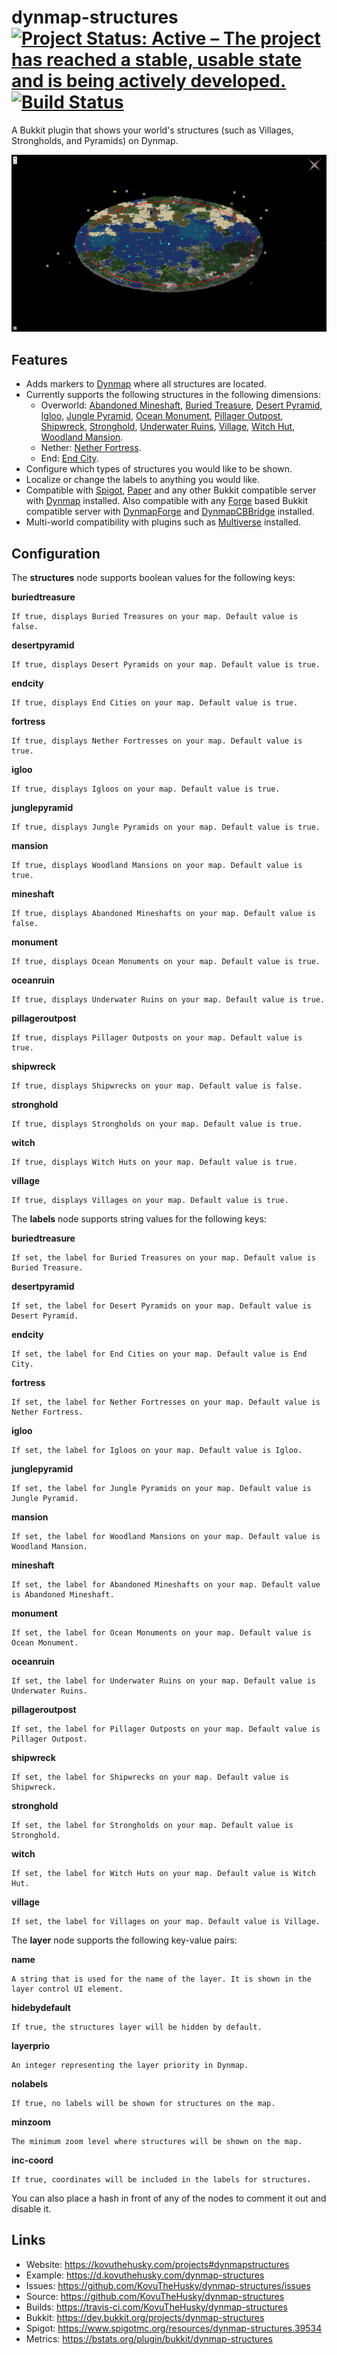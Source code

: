 # dynmap-structures [![Project Status: Active – The project has reached a stable, usable state and is being actively developed.](https://www.repostatus.org/badges/latest/active.svg)](https://www.repostatus.org/#active) [![Build Status](https://travis-ci.com/KovuTheHusky/dynmap-structures.svg?branch=master)](https://travis-ci.com/KovuTheHusky/dynmap-structures)

A Bukkit plugin that shows your world's structures (such as Villages, Strongholds, and Pyramids) on Dynmap.

[![](preview.png)](https://d.kovuthehusky.com/dynmap-structures)

## Features

* Adds markers to [Dynmap](https://dev.bukkit.org/projects/dynmap) where all structures are located.
* Currently supports the following structures in the following dimensions:
    * Overworld: [Abandoned Mineshaft](https://minecraft.gamepedia.com/Abandoned_mineshaft), [Buried Treasure](https://minecraft.gamepedia.com/Buried_treasure), [Desert Pyramid](https://minecraft.gamepedia.com/Desert_pyramid), [Igloo](https://minecraft.gamepedia.com/Igloo), [Jungle Pyramid](https://minecraft.gamepedia.com/Jungle_pyramid), [Ocean Monument](https://minecraft.gamepedia.com/Ocean_monument), [Pillager Outpost](https://minecraft.gamepedia.com/Pillager_outpost), [Shipwreck](https://minecraft.gamepedia.com/Shipwreck), [Stronghold](https://minecraft.gamepedia.com/Stronghold), [Underwater Ruins](https://minecraft.gamepedia.com/Underwater_ruins), [Village](https://minecraft.gamepedia.com/Village), [Witch Hut](https://minecraft.gamepedia.com/Witch_hut), [Woodland Mansion](https://minecraft.gamepedia.com/Woodland_mansion).
    * Nether: [Nether Fortress](https://minecraft.gamepedia.com/Nether_fortress).
    * End: [End City](https://minecraft.gamepedia.com/End_city).
* Configure which types of structures you would like to be shown.
* Localize or change the labels to anything you would like.
* Compatible with [Spigot](https://www.spigotmc.org), [Paper](https://papermc.io) and any other Bukkit compatible server with [Dynmap](https://dev.bukkit.org/projects/dynmap) installed. Also compatible with any [Forge](https://www.minecraftforge.net) based Bukkit compatible server with [DynmapForge](https://minecraft.curseforge.com/projects/dynmapforge) and [DynmapCBBridge](https://minecraft.curseforge.com/projects/dynmapcbbridge) installed.
* Multi-world compatibility with plugins such as [Multiverse](https://dev.bukkit.org/projects/multiverse-core) installed.

## Configuration

The **structures** node supports boolean values for the following keys:

**buriedtreasure**

    If true, displays Buried Treasures on your map. Default value is false.

**desertpyramid**

    If true, displays Desert Pyramids on your map. Default value is true.

**endcity**

    If true, displays End Cities on your map. Default value is true.

**fortress**

    If true, displays Nether Fortresses on your map. Default value is true.

**igloo**

    If true, displays Igloos on your map. Default value is true.

**junglepyramid**

    If true, displays Jungle Pyramids on your map. Default value is true.

**mansion**

    If true, displays Woodland Mansions on your map. Default value is true.

**mineshaft**

    If true, displays Abandoned Mineshafts on your map. Default value is false.

**monument**

    If true, displays Ocean Monuments on your map. Default value is true.

**oceanruin**

    If true, displays Underwater Ruins on your map. Default value is true.

**pillageroutpost**

    If true, displays Pillager Outposts on your map. Default value is true.

**shipwreck**

    If true, displays Shipwrecks on your map. Default value is false.

**stronghold**

    If true, displays Strongholds on your map. Default value is true.

**witch**

    If true, displays Witch Huts on your map. Default value is true.

**village**

    If true, displays Villages on your map. Default value is true.

The **labels** node supports string values for the following keys:

**buriedtreasure**

    If set, the label for Buried Treasures on your map. Default value is Buried Treasure.

**desertpyramid**

    If set, the label for Desert Pyramids on your map. Default value is Desert Pyramid.

**endcity**

    If set, the label for End Cities on your map. Default value is End City.

**fortress**

    If set, the label for Nether Fortresses on your map. Default value is Nether Fortress.

**igloo**

    If set, the label for Igloos on your map. Default value is Igloo.

**junglepyramid**

    If set, the label for Jungle Pyramids on your map. Default value is Jungle Pyramid.

**mansion**

    If set, the label for Woodland Mansions on your map. Default value is Woodland Mansion.

**mineshaft**

    If set, the label for Abandoned Mineshafts on your map. Default value is Abandoned Mineshaft.

**monument**

    If set, the label for Ocean Monuments on your map. Default value is Ocean Monument.

**oceanruin**

    If set, the label for Underwater Ruins on your map. Default value is Underwater Ruins.

**pillageroutpost**

    If set, the label for Pillager Outposts on your map. Default value is Pillager Outpost.

**shipwreck**

    If set, the label for Shipwrecks on your map. Default value is Shipwreck.

**stronghold**

    If set, the label for Strongholds on your map. Default value is Stronghold.

**witch**

    If set, the label for Witch Huts on your map. Default value is Witch Hut.

**village**

    If set, the label for Villages on your map. Default value is Village.

The **layer** node supports the following key-value pairs:

**name**

    A string that is used for the name of the layer. It is shown in the layer control UI element.

**hidebydefault**

    If true, the structures layer will be hidden by default.

**layerprio**

    An integer representing the layer priority in Dynmap.

**nolabels**

    If true, no labels will be shown for structures on the map.

**minzoom**

    The minimum zoom level where structures will be shown on the map.

**inc-coord**

    If true, coordinates will be included in the labels for structures.

You can also place a hash in front of any of the nodes to comment it out and disable it.

## Links

* Website: <https://kovuthehusky.com/projects#dynmapstructures>
* Example: <https://d.kovuthehusky.com/dynmap-structures>
* Issues: <https://github.com/KovuTheHusky/dynmap-structures/issues>
* Source: <https://github.com/KovuTheHusky/dynmap-structures>
* Builds: <https://travis-ci.com/KovuTheHusky/dynmap-structures>
* Bukkit: <https://dev.bukkit.org/projects/dynmap-structures>
* Spigot: <https://www.spigotmc.org/resources/dynmap-structures.39534>
* Metrics: <https://bstats.org/plugin/bukkit/dynmap-structures>
